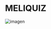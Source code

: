 # MELIQUIZ

![imagen](https://github.com/Jesamin-30/Dispositivos_Moviles/MeliQuiz/Image/pantalla_vertical.jpeg) 
